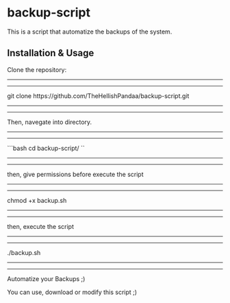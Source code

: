 # backup-script
This is a script that automatize the backups of the system.  

<h2><strong>Installation & Usage</strong></h2>

Clone the repository:

<hr><hr>
git clone https://github.com/TheHellishPandaa/backup-script.git
<hr><hr>
Then, navegate into directory.
<hr><hr>
 ```bash
   cd backup-script/
   ``
<hr><hr>
then, give permissions before execute the script
<hr><hr>
chmod +x backup.sh
<hr><hr>
then, execute the script
<hr><hr>
./backup.sh
<hr><hr>
Automatize your Backups ;)

You can use, download or modify this script ;)
